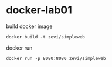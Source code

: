 # docker-lab01 


build docker image
```
docker build -t zevi/simpleweb
```

docker run
```
docker run -p 8080:8080 zevi/simpleweb

```
